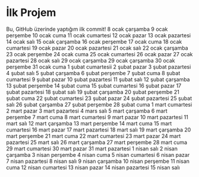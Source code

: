 # İlk Projem
Bu, GitHub üzerinde yaptığım ilk commit!
8 ocak çarşamba
9 ocak perşembe
10 ocak cuma
11 ocak cumartesi
12 ocak pazar
13 ocak pazartesi
14 ocak salı
15 ocak çarşamba
16 ocak perşembe
17 ocak cuma
18 ocak cumartesi
19 ocak pazar
20 ocak pazartesi
21 ocak salı
22 ocak çarşamba
23 ocak perşembe
24 ocak cuma
25 ocak cumartesi
26 ocak pazar
27 ocak pazartesi
28 ocak salı
29 ocak çarşamba
29 ocak çarşamba
30 ocak perşembe
31 ocak cuma
1 şubat cumartesii
2 şubat pazar
3 şubat pazartesi
4 şubat salı
5 şubat çarşamba
6 şubat perşembe
7 şubat cuma
8 şubat cumartesi
9 şubat pazar
10 şubat pazartesi
11 şubat salı
12 şubat çarşamba
13 şubat perşembe
14 şubat cuma
15 şubat cumartesi
16 şubat pazar
17 şubat pazartesi
18 şubat salı
19 şubat çarşamba
20 şubat perşembe
21 şubat cuma
22 şubat cumartesi
23 şubat pazar
24 şubat pazartesi
25 şubat salı
26 şubat çarşamba
27 şubat perşembe
28 şubat cuma
1 mart cumartesi
2 mart pazar
3 mart pazartesi
4 mars salı
5 mart çarşamba
6 mart perşembe
7 mart cuma
8 mart cumartesi
9 mart pazar
10 mart pazartesi
11 mart salı
12 mart çarşamba
13 mart perşembe
14 mart cuma
15 mart cumartesi
16 mart pazar
17 mart pazartesi
18 mart salı
19 mart çarşamba
20 mart perşembe
21 mart cuma
22 mart cumartesi
23 mart pazar
24 mart pazartesi
25 mart salı
26 mart çarşamba
27 mart perşembe
28 mart cuma
29 mart cumartesi
30 mart pazar
31 mart pazartesi
1 nisan salı
2 nisan çarşamba
3 nisan perşembe
4 nisan cuma
5 nisan cumartesi
6 nisan pazar
7 nisan pazartesi
8 nisan salı
9 nisan çarşamba
10 nisan perşembe
11 nisan cuma
12 nisan cumartesi
13 nisan pazar
14 nisan pazartesi
15 nisan salı
